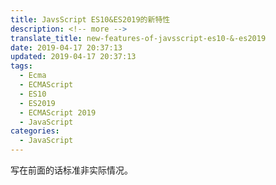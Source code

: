 ```yaml
---
title: JavsScript ES10&ES2019的新特性
description: <!-- more -->
translate_title: new-features-of-javsscript-es10-&-es2019
date: 2019-04-17 20:37:13
updated: 2019-04-17 20:37:13
tags:
  - Ecma
  - ECMAScript
  - ES10
  - ES2019
  - ECMAScript 2019
  - JavaScript
categories:
  - JavaScript
---
```

写在前面的话标准非实际情况。

